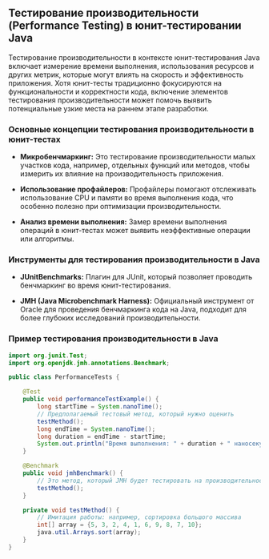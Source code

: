## Тестирование производительности (Performance Testing) в юнит-тестировании Java

Тестирование производительности в контексте юнит-тестирования Java включает измерение времени выполнения, использования ресурсов и других метрик, которые могут влиять на скорость и эффективность приложения. Хотя юнит-тесты традиционно фокусируются на функциональности и корректности кода, включение элементов тестирования производительности может помочь выявить потенциальные узкие места на раннем этапе разработки.

### Основные концепции тестирования производительности в юнит-тестах

- **Микробенчмаркинг:** Это тестирование производительности малых участков кода, например, отдельных функций или методов, чтобы измерить их влияние на производительность приложения.

- **Использование профайлеров:** Профайлеры помогают отслеживать использование CPU и памяти во время выполнения кода, что особенно полезно при оптимизации производительности.

- **Анализ времени выполнения:** Замер времени выполнения операций в юнит-тестах может выявить неэффективные операции или алгоритмы.

### Инструменты для тестирования производительности в Java

- **JUnitBenchmarks:** Плагин для JUnit, который позволяет проводить бенчмаркинг во время юнит-тестирования.

- **JMH (Java Microbenchmark Harness):** Официальный инструмент от Oracle для проведения бенчмаркинга кода на Java, подходит для более глубоких исследований производительности.

### Пример тестирования производительности в Java

```java
import org.junit.Test;
import org.openjdk.jmh.annotations.Benchmark;

public class PerformanceTests {

    @Test
    public void performanceTestExample() {
        long startTime = System.nanoTime();
        // Предполагаемый тестовый метод, который нужно оценить
        testMethod();
        long endTime = System.nanoTime();
        long duration = endTime - startTime;
        System.out.println("Время выполнения: " + duration + " наносекунд");
    }

    @Benchmark
    public void jmhBenchmark() {
        // Это метод, который JMH будет тестировать на производительность
        testMethod();
    }

    private void testMethod() {
        // Имитация работы: например, сортировка большого массива
        int[] array = {5, 3, 2, 4, 1, 6, 9, 8, 7, 10};
        java.util.Arrays.sort(array);
    }
}
```

